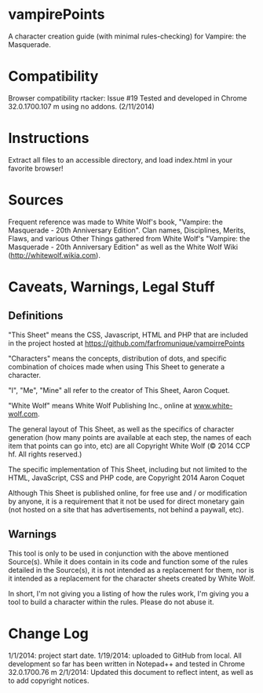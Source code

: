 vampirePoints
==============

A character creation guide (with minimal rules-checking) for Vampire: the Masquerade.

Compatibility
==============
Browser compatibility rtacker: Issue #19
Tested and developed in Chrome 32.0.1700.107 m using no addons. (2/11/2014)

Instructions
============
Extract all files to an accessible directory, and load index.html in your favorite browser!

Sources
=======
Frequent reference was made to White Wolf's book, "Vampire: the Masquerade - 20th Anniversary Edition".
Clan names, Disciplines, Merits, Flaws, and various Other Things gathered from White Wolf's "Vampire: the Masquerade - 20th Anniversary Edition" as well as 
the White Wolf Wiki (http://whitewolf.wikia.com).

Caveats, Warnings, Legal Stuff
==============================
Definitions
-----------
"This Sheet" means the CSS, Javascript, HTML and PHP that are included in the project hosted at https://github.com/farfromunique/vampirrePoints

"Characters" means the concepts, distribution of dots, and specific combination of choices made when using This Sheet to generate a character.

"I", "Me", "Mine" all refer to the creator of This Sheet, Aaron Coquet.

"White Wolf" means White Wolf Publishing Inc., online at www.white-wolf.com.

The general layout of This Sheet, as well as the specifics of character generation (how many points are available at each step, the names of each item that points can go into, etc)
are all Copyright White Wolf (© 2014 CCP hf. All rights reserved.)

The specific implementation of This Sheet, including but not limited to the HTML, JavaScript, CSS and PHP code, are Copyright 2014 Aaron Coquet

Although This Sheet is published online, for free use and / or modification by anyone, it is a requirement that it not be used for direct monetary gain 
(not hosted on a site that has advertisements, not behind a paywall, etc).

Warnings
--------
This tool is only to be used in conjunction with the above mentioned Source(s). 
While it does contain in its code and function some of the rules detailed in the Source(s), it is not intended as a replacement for them, nor is it intended as a replacement
for the character sheets created by White Wolf.

In short, I'm not giving you a listing of how the rules work, I'm giving you a tool to build a character within the rules. Please do not abuse it.

Change Log
==========
1/1/2014: project start date.
1/19/2014: uploaded to GitHub from local. All development so far has been written in Notepad++ and tested in Chrome 32.0.1700.76 m
2/1/2014: Updated this document to reflect intent, as well as to add copyright notices.
